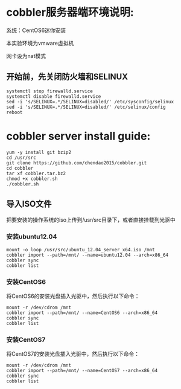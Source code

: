 # cobbler服务器端环境说明:
系统：CentOS6迷你安装

本实验环境为vmware虚拟机

网卡设为nat模式

## 开始前，先关闭防火墙和SELINUX
`systemctl stop firewalld.service`<br>
`systemctl disable firewalld.service`<br>
`sed -i 's/SELINUX=.*/SELINUX=disabled/' /etc/sysconfig/selinux`<br>
`sed -i 's/SELINUX=.*/SELINUX=disabled/' /etc/selinux/config`<br>
`reboot`<br>

# cobbler server install guide:
`yum -y install git bzip2`<br>
`cd /usr/src`<br>
`git clone https://github.com/chendao2015/cobbler.git`<br>
`cd cobbler`<br>
`tar xf cobbler.tar.bz2`<br>
`chmod +x cobbler.sh`<br>
`./cobbler.sh`<br>

## 导入ISO文件
把要安装的操作系统的iso上传到/usr/src目录下，或者直接挂载到光驱中

### 安装ubuntu12.04
`mount -o loop /usr/src/ubuntu_12.04_server_x64.iso /mnt`<br>
`cobbler import --path=/mnt/ --name=ubuntu12.04 --arch=x86_64`<br>
`cobbler sync`<br>
`cobbler list`<br>

### 安装CentOS6
将CentOS6的安装光盘插入光驱中，然后执行以下命令：

`mount -r /dev/cdrom /mnt`<br>
`cobbler import --path=/mnt/ --name=CentOS6 --arch=x86_64`<br>
`cobbler sync`<br>
`cobbler list`<br>

### 安装CentOS7
将CentOS7的安装光盘插入光驱中，然后执行以下命令：

`mount -r /dev/cdrom /mnt`<br>
`cobbler import --path=/mnt/ --name=CentOS7 --arch=x86_64`<br>
`cobbler sync`<br>
`cobbler list`<br>
